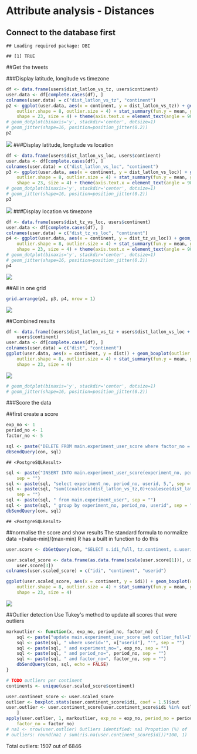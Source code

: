 # Attribute analysis - Distances







## Connect to the database first



```
## Loading required package: DBI
```

```
## [1] TRUE
```

##Get the tweets


###Display latitude, longitude vs timezone

```r
df <- data.frame(users$dist_latlon_vs_tz, users$continent)
user.data <- df[complete.cases(df), ]
colnames(user.data) = c("dist_latlon_vs_tz", "continent")
p2 <- ggplot(user.data, aes(x = continent, y = dist_latlon_vs_tz)) + geom_boxplot(outlier.colour = "red", 
    outlier.shape = 8, outlier.size = 4) + stat_summary(fun.y = mean, geom = "point", 
    shape = 23, size = 4) + theme(axis.text.x = element_text(angle = 90, hjust = 1))
# geom_dotplot(binaxis='y', stackdir='center', dotsize=1)
# geom_jitter(shape=16, position=position_jitter(0.2))
p2
```

![](FactorAnalysis-Distances_files/figure-html/ll_tz-1.png)<!-- -->
###Display latitude, longitude vs location

```r
df <- data.frame(users$dist_latlon_vs_loc, users$continent)
user.data <- df[complete.cases(df), ]
colnames(user.data) = c("dist_latlon_vs_loc", "continent")
p3 <- ggplot(user.data, aes(x = continent, y = dist_latlon_vs_loc)) + geom_boxplot(outlier.colour = "red", 
    outlier.shape = 8, outlier.size = 4) + stat_summary(fun.y = mean, geom = "point", 
    shape = 23, size = 4) + theme(axis.text.x = element_text(angle = 90, hjust = 1))
# geom_dotplot(binaxis='y', stackdir='center', dotsize=1)
# geom_jitter(shape=16, position=position_jitter(0.2))
p3
```

![](FactorAnalysis-Distances_files/figure-html/ll_loc-1.png)<!-- -->
###Display location vs timezone

```r
df <- data.frame(users$dist_tz_vs_loc, users$continent)
user.data <- df[complete.cases(df), ]
colnames(user.data) = c("dist_tz_vs_loc", "continent")
p4 <- ggplot(user.data, aes(x = continent, y = dist_tz_vs_loc)) + geom_boxplot(outlier.colour = "red", 
    outlier.shape = 8, outlier.size = 4) + stat_summary(fun.y = mean, geom = "point", 
    shape = 23, size = 4) + theme(axis.text.x = element_text(angle = 90, hjust = 1))
# geom_dotplot(binaxis='y', stackdir='center', dotsize=1)
# geom_jitter(shape=16, position=position_jitter(0.2))
p4
```

![](FactorAnalysis-Distances_files/figure-html/loc_tz-1.png)<!-- -->

##All in one grid

```r
grid.arrange(p2, p3, p4, nrow = 1)
```

![](FactorAnalysis-Distances_files/figure-html/grid-1.png)<!-- -->

##Combined results

```r
df <- data.frame((users$dist_latlon_vs_tz + users$dist_latlon_vs_loc + users$dist_tz_vs_loc)/3, 
    users$continent)
user.data <- df[complete.cases(df), ]
colnames(user.data) = c("dist", "continent")
ggplot(user.data, aes(x = continent, y = dist)) + geom_boxplot(outlier.colour = "red", 
    outlier.shape = 8, outlier.size = 4) + stat_summary(fun.y = mean, geom = "point", 
    shape = 23, size = 4)
```

![](FactorAnalysis-Distances_files/figure-html/loc_total-1.png)<!-- -->

```r
# geom_dotplot(binaxis='y', stackdir='center', dotsize=1)
# geom_jitter(shape=16, position=position_jitter(0.2))
```

###Score the data

##first create a score

```r
exp_no <- 1
period_no <- 1
factor_no <- 5

sql <- paste("DELETE FROM main.experiment_user_score where factor_no = 5", sep = "")
dbSendQuery(con, sql)
```

```
## <PostgreSQLResult>
```

```r
sql <- paste("INSERT INTO main.experiment_user_score(experiment_no, period_no, userid, factor_no, idi_full)", 
    sep = "")
sql <- paste(sql, "select experiment_no, period_no, userid, 5,", sep = "")
sql <- paste(sql, "sum((coalesce(dist_latlon_vs_tz,0)+coalesce(dist_latlon_vs_loc,0)+coalesce(dist_tz_vs_loc,0)))/sum(case when dist_latlon_vs_tz is null and dist_latlon_vs_loc is null and dist_tz_vs_loc is null then 1 else 0 end + case when dist_latlon_vs_tz is not null then 1 else 0 end + case when dist_latlon_vs_loc is not null then 1 else 0 end + case when dist_tz_vs_loc is not null then 1 else 0 end)", 
    sep = "")
sql <- paste(sql, " from main.experiment_user", sep = "")
sql <- paste(sql, " group by experiment_no, period_no, userid", sep = "")
dbSendQuery(con, sql)
```

```
## <PostgreSQLResult>
```

##normalise the score and show results
The standard formula to normalize data =(value-min)/(max-min) 
R has a built in function to do this

```r
user.score <- dbGetQuery(con, "SELECT s.idi_full, tz.continent, s.userid from main.experiment_user_score s join main.experiment_user u on u.userid = s.userid left join main.timezone_r tz on tz.timezone = u.timezone where s.factor_no = 5 and s.experiment_no = u.experiment_no and s.period_no = u.period_no")

user.scaled_score <- data.frame(as.data.frame(scale(user.score[1])), user.score[2], 
    user.score[3])
colnames(user.scaled_score) = c("idi", "continent", "userid")

ggplot(user.scaled_score, aes(x = continent, y = idi)) + geom_boxplot(outlier.colour = "red", 
    outlier.shape = 8, outlier.size = 4) + stat_summary(fun.y = mean, geom = "point", 
    shape = 23, size = 4)
```

![](FactorAnalysis-Distances_files/figure-html/score_n-1.png)<!-- -->


##Outlier detection
Use Tukey's method to update all scores that were outliers


```r
markoutlier <- function(x, exp_no, period_no, factor_no) {
    sql <- paste("update main.experiment_user_score set outlier_full=1", sep = "")
    sql <- paste(sql, " where userid='", x["userid"], "'", sep = "")
    sql <- paste(sql, " and experiment_no=", exp_no, sep = "")
    sql <- paste(sql, " and period_no=", period_no, sep = "")
    sql <- paste(sql, " and factor_no=", factor_no, sep = "")
    dbSendQuery(con, sql, echo = FALSE)
}

# TODO outliers per continent
continents <- unique(user.scaled_score$continent)

user.continent_score <- user.scaled_score
outlier <- boxplot.stats(user.continent_score$idi, coef = 1.5)$out
user.outlier <- user.continent_score[user.continent_score$idi %in% outlier, 
    ]
apply(user.outlier, 1, markoutlier, exp_no = exp_no, period_no = period_no, 
    factor_no = factor_no)
# na1 <- nrow(user.outlier) Outliers identified: na1 Propotion (%) of
# outliers: round(na1 / sum(!is.na(user.continent_score$idi))*100, 1)
```

Total outliers: 1507 out of 6846




